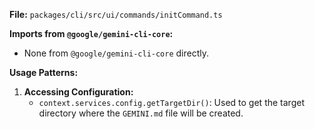 **File:** `packages/cli/src/ui/commands/initCommand.ts`

**Imports from `@google/gemini-cli-core`:**
- None from `@google/gemini-cli-core` directly.

**Usage Patterns:**
1.  **Accessing Configuration:**
    *   `context.services.config.getTargetDir()`: Used to get the target directory where the `GEMINI.md` file will be created.
